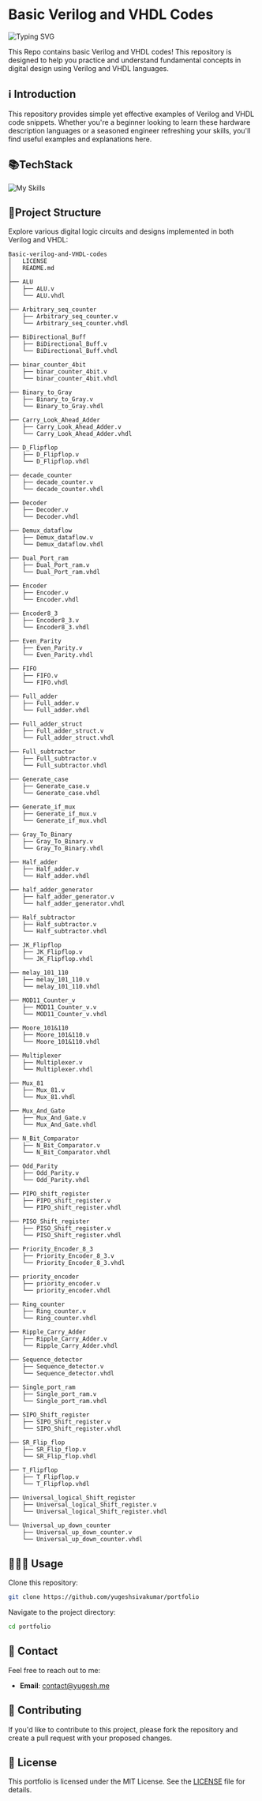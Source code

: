 # Basic Verilog and VHDL Codes

![Typing SVG](https://readme-typing-svg.demolab.com/?lines=Welcome+to+my+Repository!+🚀) 

This Repo contains basic Verilog and VHDL codes! This repository is designed to help you practice and understand fundamental concepts in digital design using Verilog and VHDL languages.

## ℹ️ Introduction

This repository provides simple yet effective examples of Verilog and VHDL code snippets. Whether you're a beginner looking to learn these hardware description languages or a seasoned engineer refreshing your skills, you'll find useful examples and explanations here.

## 📚TechStack

![My Skills](https://skillicons.dev/icons?i=replit,git,vscode,linux)

## 🌲Project Structure 

Explore various digital logic circuits and designs implemented in both Verilog and VHDL:
```
Basic-verilog-and-VHDL-codes
│   LICENSE
│   README.md
│
├── ALU
│   ├── ALU.v
│   └── ALU.vhdl
│
├── Arbitrary_seq_counter
│   ├── Arbitrary_seq_counter.v
│   └── Arbitrary_seq_counter.vhdl
│
├── BiDirectional_Buff
│   ├── BiDirectional_Buff.v
│   └── BiDirectional_Buff.vhdl
│
├── binar_counter_4bit
│   ├── binar_counter_4bit.v
│   └── binar_counter_4bit.vhdl
│
├── Binary_to_Gray
│   ├── Binary_to_Gray.v
│   └── Binary_to_Gray.vhdl
│
├── Carry_Look_Ahead_Adder
│   ├── Carry_Look_Ahead_Adder.v
│   └── Carry_Look_Ahead_Adder.vhdl
│
├── D_Flipflop
│   ├── D_Flipflop.v
│   └── D_Flipflop.vhdl
│
├── decade_counter
│   ├── decade_counter.v
│   └── decade_counter.vhdl
│
├── Decoder
│   ├── Decoder.v
│   └── Decoder.vhdl
│
├── Demux_dataflow
│   ├── Demux_dataflow.v
│   └── Demux_dataflow.vhdl
│
├── Dual_Port_ram
│   ├── Dual_Port_ram.v
│   └── Dual_Port_ram.vhdl
│
├── Encoder
│   ├── Encoder.v
│   └── Encoder.vhdl
│
├── Encoder8_3
│   ├── Encoder8_3.v
│   └── Encoder8_3.vhdl
│
├── Even_Parity
│   ├── Even_Parity.v
│   └── Even_Parity.vhdl
│
├── FIFO
│   ├── FIFO.v
│   └── FIFO.vhdl
│
├── Full_adder
│   ├── Full_adder.v
│   └── Full_adder.vhdl
│
├── Full_adder_struct
│   ├── Full_adder_struct.v
│   └── Full_adder_struct.vhdl
│
├── Full_subtractor
│   ├── Full_subtractor.v
│   └── Full_subtractor.vhdl
│
├── Generate_case
│   ├── Generate_case.v
│   └── Generate_case.vhdl
│
├── Generate_if_mux
│   ├── Generate_if_mux.v
│   └── Generate_if_mux.vhdl
│
├── Gray_To_Binary
│   ├── Gray_To_Binary.v
│   └── Gray_To_Binary.vhdl
│
├── Half_adder
│   ├── Half_adder.v
│   └── Half_adder.vhdl
│
├── half_adder_generator
│   ├── half_adder_generator.v
│   └── half_adder_generator.vhdl
│
├── Half_subtractor
│   ├── Half_subtractor.v
│   └── Half_subtractor.vhdl
│
├── JK_Flipflop
│   ├── JK_Flipflop.v
│   └── JK_Flipflop.vhdl
│
├── melay_101_110
│   ├── melay_101_110.v
│   └── melay_101_110.vhdl
│
├── MOD11_Counter_v
│   ├── MOD11_Counter_v.v
│   └── MOD11_Counter_v.vhdl
│
├── Moore_101&110
│   ├── Moore_101&110.v
│   └── Moore_101&110.vhdl
│
├── Multiplexer
│   ├── Multiplexer.v
│   └── Multiplexer.vhdl
│
├── Mux_81
│   ├── Mux_81.v
│   └── Mux_81.vhdl
│
├── Mux_And_Gate
│   ├── Mux_And_Gate.v
│   └── Mux_And_Gate.vhdl
│
├── N_Bit_Comparator
│   ├── N_Bit_Comparator.v
│   └── N_Bit_Comparator.vhdl
│
├── Odd_Parity
│   ├── Odd_Parity.v
│   └── Odd_Parity.vhdl
│
├── PIPO_shift_register
│   ├── PIPO_shift_register.v
│   └── PIPO_shift_register.vhdl
│
├── PISO_Shift_register
│   ├── PISO_Shift_register.v
│   └── PISO_Shift_register.vhdl
│
├── Priority_Encoder_8_3
│   ├── Priority_Encoder_8_3.v
│   └── Priority_Encoder_8_3.vhdl
│
├── priority_encoder
│   ├── priority_encoder.v
│   └── priority_encoder.vhdl
│
├── Ring_counter
│   ├── Ring_counter.v
│   └── Ring_counter.vhdl
│
├── Ripple_Carry_Adder
│   ├── Ripple_Carry_Adder.v
│   └── Ripple_Carry_Adder.vhdl
│
├── Sequence_detector
│   ├── Sequence_detector.v
│   └── Sequence_detector.vhdl
│
├── Single_port_ram
│   ├── Single_port_ram.v
│   └── Single_port_ram.vhdl
│
├── SIPO_Shift_register
│   ├── SIPO_Shift_register.v
│   └── SIPO_Shift_register.vhdl
│
├── SR_Flip_flop
│   ├── SR_Flip_flop.v
│   └── SR_Flip_flop.vhdl
│
├── T_Flipflop
│   ├── T_Flipflop.v
│   └── T_Flipflop.vhdl
│
├── Universal_logical_Shift_register
│   ├── Universal_logical_Shift_register.v
│   └── Universal_logical_Shift_register.vhdl
│
└── Universal_up_down_counter
    ├── Universal_up_down_counter.v
    └── Universal_up_down_counter.vhdl
```
## 🏃‍♂️‍➡️ Usage
Clone this repository:

```bash
git clone https://github.com/yugeshsivakumar/portfolio
```
Navigate to the project directory:

```bash
cd portfolio
```

## 📩 Contact

Feel free to reach out to me:

- **Email**: contact@yugesh.me

## 🛂 Contributing
If you'd like to contribute to this project, please fork the repository and create a pull request with your proposed changes.

## 🔑 License

This portfolio is licensed under the MIT License. See the [LICENSE](LICENSE) file for details.
